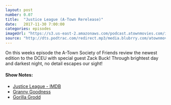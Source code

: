 ```yaml
---
layout: post
number: 0.07
title:  "Justice League (A-Town Rerelease)"
date:   2017-11-30 7:00:00
categories: episodes
imageUrl: "https://s3.us-east-2.amazonaws.com/podcast.atownmovies.com/images/at-fm_023_justice-league.jpg"
source: "http://dts.podtrac.com/redirect.mp3/media.blubrry.com/atownmovies/podcast.atownmovies.com/audio/A-Town_023_JusticeLeague_64bit.mp3"
---
```


On this weeks episode the A-Town Society of Friends review the newest edition to the DCEU with special guest Zack Buck! Through brightest day and darkest night, no detail escapes our sight!

#### Show Notes:
- [Justice League - IMDB](http://www.imdb.com/title/tt0974015/)
- [Granny Goodness](https://en.wikipedia.org/wiki/Granny_Goodness)
- [Gorilla Grodd](https://en.wikipedia.org/wiki/Gorilla_Grodd)